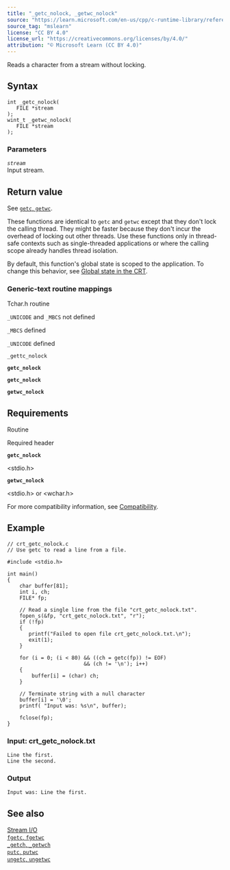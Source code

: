 ```yaml
---
title: "_getc_nolock, _getwc_nolock"
source: "https://learn.microsoft.com/en-us/cpp/c-runtime-library/reference/getc-nolock-getwc-nolock?view=msvc-170"
source_tag: "mslearn"
license: "CC BY 4.0"
license_url: "https://creativecommons.org/licenses/by/4.0/"
attribution: "© Microsoft Learn (CC BY 4.0)"
---
```

Reads a character from a stream without locking.

## Syntax

```
int _getc_nolock(
   FILE *stream
);
wint_t _getwc_nolock(
   FILE *stream
);
```

### Parameters

_`stream`_  
Input stream.

## Return value

See [`getc`, `getwc`](https://learn.microsoft.com/en-us/cpp/c-runtime-library/reference/getc-getwc?view=msvc-170).

These functions are identical to `getc` and `getwc` except that they don't lock the calling thread. They might be faster because they don't incur the overhead of locking out other threads. Use these functions only in thread-safe contexts such as single-threaded applications or where the calling scope already handles thread isolation.

By default, this function's global state is scoped to the application. To change this behavior, see [Global state in the CRT](https://learn.microsoft.com/en-us/cpp/c-runtime-library/global-state?view=msvc-170).

### Generic-text routine mappings

Tchar.h routine

`_UNICODE` and `_MBCS` not defined

`_MBCS` defined

`_UNICODE` defined

`_gettc_nolock`

**`getc_nolock`**

**`getc_nolock`**

**`getwc_nolock`**

## Requirements

Routine

Required header

**`getc_nolock`**

<stdio.h>

**`getwc_nolock`**

<stdio.h> or <wchar.h>

For more compatibility information, see [Compatibility](https://learn.microsoft.com/en-us/cpp/c-runtime-library/compatibility?view=msvc-170).

## Example

```
// crt_getc_nolock.c
// Use getc to read a line from a file.

#include <stdio.h>

int main()
{
    char buffer[81];
    int i, ch;
    FILE* fp;

    // Read a single line from the file "crt_getc_nolock.txt".
    fopen_s(&fp, "crt_getc_nolock.txt", "r");
    if (!fp)
    {
       printf("Failed to open file crt_getc_nolock.txt.\n");
       exit(1);
    }

    for (i = 0; (i < 80) && ((ch = getc(fp)) != EOF)
                         && (ch != '\n'); i++)
    {
        buffer[i] = (char) ch;
    }

    // Terminate string with a null character
    buffer[i] = '\0';
    printf( "Input was: %s\n", buffer);

    fclose(fp);
}
```

### Input: crt\_getc\_nolock.txt

```
Line the first.
Line the second.
```

### Output

```
Input was: Line the first.
```

## See also

[Stream I/O](https://learn.microsoft.com/en-us/cpp/c-runtime-library/stream-i-o?view=msvc-170)  
[`fgetc`, `fgetwc`](https://learn.microsoft.com/en-us/cpp/c-runtime-library/reference/fgetc-fgetwc?view=msvc-170)  
[`_getch`, `_getwch`](https://learn.microsoft.com/en-us/cpp/c-runtime-library/reference/getch-getwch?view=msvc-170)  
[`putc`, `putwc`](https://learn.microsoft.com/en-us/cpp/c-runtime-library/reference/putc-putwc?view=msvc-170)  
[`ungetc`, `ungetwc`](https://learn.microsoft.com/en-us/cpp/c-runtime-library/reference/ungetc-ungetwc?view=msvc-170)